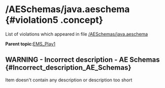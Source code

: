 # /AESchemas/java.aeschema {#violation5 .concept}

List of violations which appeared in file [/AESchemas/java.aeschema](../../../projects/EMS_Play1/AESchemas/java.aeschema.md)

**Parent topic:**[EMS\_Play1](../../../qa/projects/EMS_Play1.md)

## WARNING - Incorrect description - AE Schemas {#Incorrect_description_AE_Schemas}

Item doesn't contain any description or description too short

